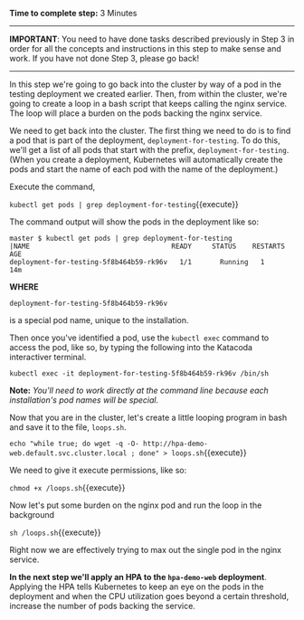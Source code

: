**Time to complete step:** 3 Minutes

------

**IMPORTANT**: You need to have done tasks described previously in Step 3 in order for all the concepts and instructions
in this step to make sense and work. If you have not done Step 3, please go back!

------

In this step we're going to go back into the cluster by way of a pod in the testing deployment we created earlier.
Then, from within the cluster, we're going to create a loop in a bash script that keeps calling the nginx service.
The loop will place a burden on the pods backing the nginx service.

We need to get back into the cluster. The first thing we need to do is to find a pod that is part of
the deployment, `deployment-for-testing`. To do this, we'll get a list of all pods that start with the prefix,
`deployment-for-testing`. (When you create a deployment, Kubernetes will automatically create the pods and start the
name of each pod with the name of the deployment.)

Execute the command, 

`kubectl get pods | grep deployment-for-testing`{{execute}}

The command output will show the pods in the deployment like so:

```
master $ kubectl get pods | grep deployment-for-testing
|NAME                                   READY     STATUS    RESTARTS   AGE
deployment-for-testing-5f8b464b59-rk96v   1/1       Running   1          14m
```
**WHERE**

`deployment-for-testing-5f8b464b59-rk96v`

is a special pod name, unique to the installation.

Then once you've identified a pod, use the `kubectl exec` command to access the pod, like so, by typing the following
into the Katacoda interactiver terminal.

`kubectl exec -it deployment-for-testing-5f8b464b59-rk96v /bin/sh`

**Note:** *You'll need to work directly at the command line because each installation's pod names will be special.*

Now that you are in the cluster, let's create a little looping program in bash and save it to the file, `loops.sh`.

`echo "while true; do wget -q -O- http://hpa-demo-web.default.svc.cluster.local ; done" > loops.sh`{{execute}}

We need to give it execute permissions, like so:

`chmod +x /loops.sh`{{execute}}

Now let's put some burden on the nginx pod and run the loop in the background 

`sh /loops.sh`{{execute}}

Right now we are effectively trying to max out the single pod in the nginx service.

**In the next step we'll apply an HPA to the `hpa-demo-web` deployment**. Applying the HPA tells Kubernetes to keep an eye
on the pods in the deployment and when the CPU utilization goes beyond a certain threshold, increase the number
of pods backing the service.






